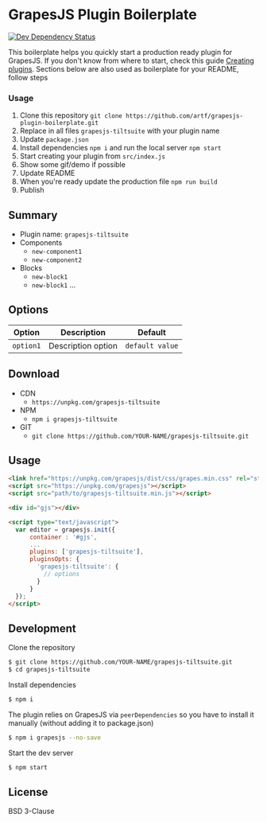 # GrapesJS Plugin Boilerplate


<span><a href="https://david-dm.org/artf/grapesjs-plugin-boilerplate#info=devDependencies" title="View the status of this project's development dependencies on DavidDM"><img src="https://img.shields.io/david/dev/artf/grapesjs-plugin-boilerplate.svg" alt="Dev Dependency Status" /></a></span>

This boilerplate helps you quickly start a production ready plugin for GrapesJS. If you don't know from where to start, check this guide [Creating plugins](https://github.com/artf/grapesjs/wiki/Creating-plugins). Sections below are also used as boilerplate for your README, follow steps

### Usage
1. Clone this repository `git clone https://github.com/artf/grapesjs-plugin-boilerplate.git`
1. Replace in all files `grapesjs-tiltsuite` with your plugin name
1. Update `package.json`
1. Install dependencies `npm i` and run the local server `npm start`
1. Start creating your plugin from `src/index.js`
1. Show some gif/demo if possible
1. Update README
1. When you're ready update the production file `npm run build`
1. Publish




## Summary

* Plugin name: `grapesjs-tiltsuite`
* Components
  * `new-component1`
  * `new-component2`
* Blocks
  * `new-block1`
  * `new-block1`
...





## Options

|Option|Description|Default|
|-|-|-
|`option1`|Description option|`default value`|





## Download

* CDN
  * `https://unpkg.com/grapesjs-tiltsuite`
* NPM
  * `npm i grapesjs-tiltsuite`
* GIT
  * `git clone https://github.com/YOUR-NAME/grapesjs-tiltsuite.git`





## Usage

```html
<link href="https://unpkg.com/grapesjs/dist/css/grapes.min.css" rel="stylesheet"/>
<script src="https://unpkg.com/grapesjs"></script>
<script src="path/to/grapesjs-tiltsuite.min.js"></script>

<div id="gjs"></div>

<script type="text/javascript">
  var editor = grapesjs.init({
      container : '#gjs',
      ...
      plugins: ['grapesjs-tiltsuite'],
      pluginsOpts: {
        'grapesjs-tiltsuite': {
          // options
        }
      }
  });
</script>
```





## Development

Clone the repository

```sh
$ git clone https://github.com/YOUR-NAME/grapesjs-tiltsuite.git
$ cd grapesjs-tiltsuite
```

Install dependencies

```sh
$ npm i
```

The plugin relies on GrapesJS via `peerDependencies` so you have to install it manually (without adding it to package.json)

```sh
$ npm i grapesjs --no-save
```

Start the dev server

```sh
$ npm start
```





## License

BSD 3-Clause
